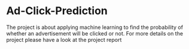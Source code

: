 # Ad-Click-Prediction
The project is about applying machine learning to find the probability of whether an advertisement will be clicked or not. For more details on the project please have a look at the project report
